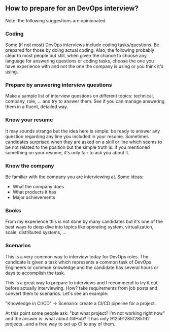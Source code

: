 ## How to prepare for an DevOps interview?

Note: the following suggestions are opinionated

### Coding

Some (if not most) DevOps interviews include coding tasks/questions. Be prepared for those by doing actual coding.
Also, the following probably clear to most people but still, when given the chance to choose any language for answering questions or coding tasks, choose the one you have experience with and not the one the company is using or you think it's using.

### Prepare by answering interview questions

Make a sample list of interview questions on different topics: technical, company, role, ... and try to answer them. See if you can manage answering them in a fluent, detailed way.

### Know your resume

It may sounds strange but the idea here is simple: be ready to answer any question regarding any line you included in your resume.
Sometimes candidates surprised when they are asked on a skill or line which seems to be not related to the position but the simple truth is: if you mentioned something on your resume, it's only fair to ask you about it.

### Know the company

Be familiar with the company you are interviewing at. Some ideas:

  * What the company does
  * What products it has
  * Major achievements

### Books

From my experience this is not done by many candidates but it's one of the best ways to deep dive into topics like operating system, virtualization, scale, distributed systems, ...

### Scenarios

This is a very common way to interview today for DevOps roles. The candidate is given a task which represents a common task of DevOps Engineers or common knowledge and the candidate has several hours or days to accomplish the task.<br>

This is a great way to prepare to interviews and I recommend to try it out before actually interviewing. How? take requirements from job posts and convert them to scenarios. Let's see an example:

"Knowledge in CI/CD" -> Scenario: create a CI/CD pipeline for a project.

At this point some people ask: "but what project? I'm not working right now" and the answer is: what about GitHub? it has only 9125912851285192 projects...and a free way to set up CI to any of them.
